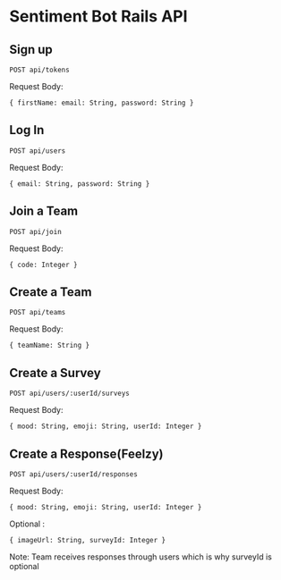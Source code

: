 # Sentiment Bot Rails API

## Sign up

```
POST api/tokens
```
Request Body:

```
{ firstName: email: String, password: String }
```


## Log In

```
POST api/users
```
Request Body:

```
{ email: String, password: String }
```

## Join a Team

```
POST api/join
```
Request Body:

```
{ code: Integer }
```

## Create a Team

```
POST api/teams
```
Request Body:

```
{ teamName: String }
```

## Create a Survey

```
POST api/users/:userId/surveys
```
Request Body:

```
{ mood: String, emoji: String, userId: Integer }
```

## Create a Response(Feelzy)

```
POST api/users/:userId/responses
```
Request Body:

```
{ mood: String, emoji: String, userId: Integer }
```
 Optional :

```
{ imageUrl: String, surveyId: Integer }
```

Note: Team receives responses through users
which is why surveyId is optional

